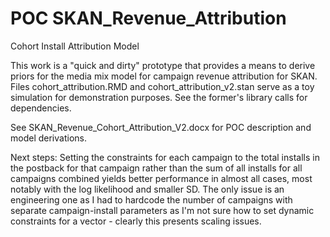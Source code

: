 # POC SKAN_Revenue_Attribution
Cohort Install Attribution Model



This work is a "quick and dirty" prototype that provides a means to derive priors for the media mix model for campaign revenue attribution for SKAN.
Files cohort_attribution.RMD and cohort_attribution_v2.stan serve as a toy simulation for demonstration purposes. See the former's library calls for dependencies.


See SKAN_Revenue_Cohort_Attribution_V2.docx for POC description and model derivations.

Next steps:
Setting the constraints for each campaign to the total installs in the postback for that campaign rather than the sum of all installs for all campaigns combined yields better performance in almost all cases, most notably with the log likelihood and smaller SD. The only issue is an engineering one as I had to hardcode the number of campaigns with separate campaign-install parameters  as I'm not sure how to set dynamic constraints for a vector - clearly this presents scaling issues.
